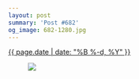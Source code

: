 ```yaml
---
layout: post
summary: 'Post #682'
og_image: 682-1280.jpg
---
```


<div class="post">
 <time>
  <a href="/682">
   {{ page.date | date: "%B %-d, %Y" }}
  </a>
 </time>
 <a href="/682">
  <figure data-taken="8/30/2017">
   <img sizes="(min-width: 700px) 50vw, calc(100vw - 2rem)" src="{{ site.assets_url }}/682-640.jpg" srcset="{{ site.assets_url }}/682-320.jpg 320w, {{ site.assets_url }}/682-640.jpg 640w, {{ site.assets_url }}/682-960.jpg 960w, {{ site.assets_url }}/682-1280.jpg 1280w"/>
  </figure>
 </a>
</div>
